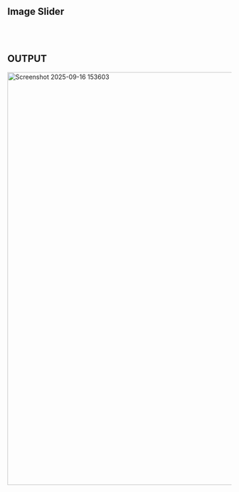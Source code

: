 <h2>Image Slider </h2>
<br>
<br>
<h2>OUTPUT </h2>
<img width="1918" height="929" alt="Screenshot 2025-09-16 153603" src="https://github.com/user-attachments/assets/6dc73202-810e-4b29-ac91-2dce5c182321" />
